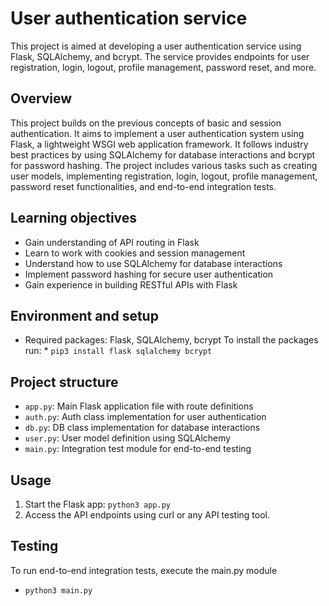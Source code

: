 # User authentication service

This project is aimed at developing a user authentication service using Flask, SQLAlchemy, and bcrypt. The service provides endpoints for user registration, login, logout, profile management, password reset, and more.

## Overview
This project builds on the previous concepts of basic and session authentication. It aims to implement a user authentication system using Flask, a lightweight WSGI web application framework. It follows industry best practices by using SQLAlchemy for database interactions and bcrypt for password hashing. The project includes various tasks such as creating user models, implementing registration, login, logout, profile management, password reset functionalities, and end-to-end integration tests.

## Learning objectives
- Gain understanding of API routing in Flask
- Learn to work with cookies and session management
- Understand how to use SQLAlchemy for database interactions
- Implement password hashing for secure user authentication
- Gain experience in building RESTful APIs with Flask

## Environment and setup
- Required packages: Flask, SQLAlchemy, bcrypt
To install the packages run:
        * `pip3 install flask sqlalchemy bcrypt`


## Project structure
- `app.py`: Main Flask application file with route definitions
- `auth.py`: Auth class implementation for user authentication
- `db.py`: DB class implementation for database interactions
- `user.py`: User model definition using SQLAlchemy
- `main.py`: Integration test module for end-to-end testing


## Usage
1. Start the Flask app: `python3 app.py`
2. Access the API endpoints using curl or any API testing tool.

## Testing
To run end-to-end integration tests, execute the main.py module
- `python3 main.py`
